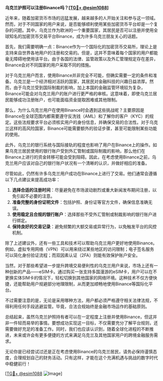**乌克兰护照可以注册Binance吗？[[TG💪+ @esim1088](https://t.me/s/esim1088)]**

近年来，随着加密货币市场的迅猛发展，越来越多的人开始关注和参与这一领域。然而，对于不同国家的用户来说，是否能够顺利使用某些加密货币平台却是一个复杂的问题。其中，乌克兰作为欧洲的一个重要国家，其居民是否可以注册并使用全球知名的加密货币交易平台Binance，成为许多乌克兰朋友关心的话题。

首先，我们需要明确一点：Binance作为一个国际化的加密货币交易所，理论上是支持来自世界各地用户的注册和交易的。但是，这并不意味着每个国家的用户都能毫无障碍地使用该平台。由于各国的法律、监管政策以及外汇管理规定存在差异，Binance会对不同国家的用户采取不同的措施。

对于乌克兰用户而言，使用Binance并非完全不可能，但确实需要一定的条件和准备。乌克兰是一个经济相对活跃的国家，其居民对金融科技的兴趣日益浓厚。然而，由于乌克兰受到国际制裁的影响，加上本国的金融监管环境较为复杂，Binance可能会对乌克兰用户的账户进行更严格的审核。这意味着，即使乌克兰居民能够成功注册账户，也可能面临资金提取困难或其他限制。

那么，为什么乌克兰用户在使用Binance时会遇到这些挑战呢？主要原因是Binance在全球范围内都需要遵守反洗钱（AML）和了解你的客户（KYC）的规定。这些法规要求平台必须核实用户的身份信息，并确保交易的合法性。对于乌克兰这样的高风险国家，Binance可能需要额外的验证步骤，甚至可能限制某些功能的使用。

此外，乌克兰的银行系统与国际接轨的程度也影响了用户在Binance上的操作。如果乌克兰居民使用的银行账户受到外汇管制或国际制裁的影响，那么他们在Binance上进行的资金转移可能会受到阻碍。因此，在考虑使用Binance之前，乌克兰用户应该对自己的银行账户状况有一个清晰的认识，并做好相应的准备。

尽管如此，仍然有许多乌克兰用户成功在Binance上进行了交易。他们通常会遵循以下几点建议来提高成功率：

1. **选择合适的注册时间**：尽量避免在市场波动剧烈或重大新闻发布期间注册，以免引起不必要的注意。
2. **准备完整的身份证明文件**：包括护照、身份证等官方文件，确保信息准确无误。
3. **使用稳定且合规的银行账户**：选择那些不受外汇管制或制裁影响的银行账户进行绑定。
4. **保持良好的交易记录**：避免频繁的大额交易或异常行为，以免触发平台的风控机制。

除了上述建议外，还有一些工具和技术可以帮助乌克兰用户更好地使用Binance。例如，虚拟专用网络（VPN）可以用来绕过某些地区的访问限制；电子签名服务可以简化身份验证流程；而双因素认证（2FA）则能有效保护账户安全。

当然，对于那些希望进一步提升跨境交易便利性的乌克兰用户来说，市场上还有一种创新的产品——eSIM卡。通过购买一张支持多国漫游的eSIM卡，用户可以在不更换实体SIM卡的情况下，轻松切换到其他国家的网络环境。这种技术不仅方便快捷，还能帮助用户规避部分地理限制，从而更加顺畅地使用Binance等国际化平台。

不过需要注意的是，无论是采用哪种方法，用户都必须严格遵守相关法律法规，不得利用任何手段逃避监管。毕竟，合法合规始终是金融市场运作的基础原则。

总结起来，虽然乌克兰护照持有者可以在一定程度上注册并使用Binance，但这并非一件轻而易举的事情。要想成功实现这一目标，不仅需要充分了解平台规则，还需要做好充足的准备工作。同时，我们也应该认识到，随着全球化进程的不断推进，未来或许会有更多便捷的方式来满足乌克兰及其他国家用户的跨境金融服务需求。

无论你是已经尝试过还是正在考虑使用Binance的乌克兰居民，请务必保持谨慎态度，合理规划自己的财务活动。只有这样，才能在这个充满机遇与挑战的数字时代中稳健前行！

[[TG💪+ @esim1088](https://t.me/s/esim1088) ![Image](https://i.postimg.cc/4NQfJmqS/Snipaste-2025-05-13-00-14-12.png)]